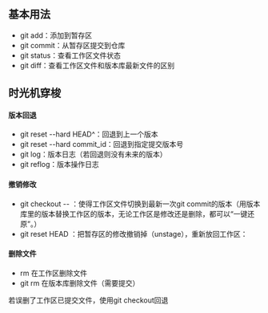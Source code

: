 ## 基本用法
* git add：添加到暂存区
* git commit：从暂存区提交到仓库
* git status：查看工作区文件状态
* git diff：查看工作区文件和版本库最新文件的区别
## 时光机穿梭
#### 版本回退
* git reset --hard HEAD^：回退到上一个版本
* git reset --hard commit_id：回退到指定提交版本号
* git log：版本日志（若回退则没有未来的版本）
* git reflog：版本操作日志

#### 撤销修改
* git checkout -- <filename>：使得工作区文件切换到最新一次git commit的版本（用版本库里的版本替换工作区的版本，无论工作区是修改还是删除，都可以“一键还原”。）
* git reset HEAD <file>：把暂存区的修改撤销掉（unstage），重新放回工作区：


#### 删除文件
* rm <filename>在工作区删除文件
* git rm <filename>在版本库删除文件（需要提交）
  
若误删了工作区已提交文件，使用git checkout回退
  
